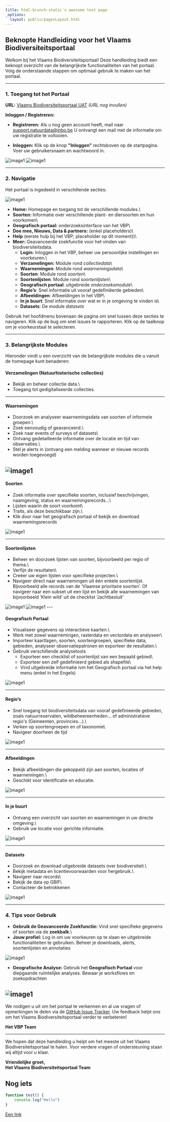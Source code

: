 ```yaml
---
title: html-brunch-static's awesome test page
_options:
  layout: public/pagesLayout.html
---
```


## Beknopte Handleiding voor het Vlaams Biodiversiteitsportaal

Welkom bij het Vlaams Biodiversiteitsportaal! Deze handleiding biedt een beknopt overzicht van de belangrijkste functionaliteiten van het portaal. Volg de onderstaande stappen om optimaal gebruik te maken van het portaal.

------------------------------------------------------------------------

### 1. Toegang tot het Portaal

**URL:** [Vlaams Biodiversiteitsportaal UAT](#) *(URL nog invullen)*

**Inloggen / Registreren:**

-   **Registreren:** Als u nog geen account heeft, mail naar [support.natuurdata\@inbo.be](mailto:support@natuurdata.inbo.be) U ontvangt een mail met de informatie om uw registratie te voltooien.

-   **Inloggen:** Klik op de knop **"Inloggen"** rechtsboven op de startpagina. Voer uw gebruikersnaam en wachtwoord in.

![image1](/images/Afbeelding1.png) ![image1](/images/Afbeelding2.png)


<!---
<p align="center">
  <img src="https://github.com/inbo/vlaams-biodiversiteitsportaal/blob/branding-homepage/branding/app/assets/images/Afbeelding1.png?raw=true" />
  <img src="https://github.com/inbo/vlaams-biodiversiteitsportaal/blob/branding-homepage/branding/app/assets/images/Afbeelding2.png?raw=true" />
</p>


<p align="left">
  <img src="/images/Afbeelding1.png" />
  <img src="/images/Afbeelding2.png" />
</p>

-->


------------------------------------------------------------------------

### 2. Navigatie

Het portaal is ingedeeld in verschillende secties:

![image1](/images/Afbeelding3.png)

-   **Home:** Homepage en toegang tot de verschillende modules.\
-   **Soorten:** Informatie over verschillende plant- en diersoorten en hun voorkomen\
-   **Geografisch portaal:** onderzoeksinterface van het VBP\
-   **Doe mee, Nieuws, Data & partners:** (enkel placeholders)\
-   **Help** (eerste hulp bij het VBP; placeholder op dit moment))\
-   **Meer:** Geavanceerde zoekfunctie voor het vinden van biodiversiteitsdata.
    -   **Login:** Inloggen in het VBP, beheer uw persoonlijke instellingen en voorkeuren.\
    -   **Verzamelingen:** Module rond *collectiedata*\
    -   **Waarnemingen**: Module rond *waarnemingsdata*\
    -   **Soorten**: Module rond *soorten*\
    -   **Soortenlijsten**: Module rond *soortenlijsten*\
    -   **Geografisch portaal**: uitgebreide *onderzoeksmodule*\
    -   **Regio’s**: Snel informatie uit vooraf gedefiniëerde gebieden\
    -   **Afbeeldingen**: Afbeeldingen in het VBP\
    -   **In je buurt**: Snel informatie over wat er in je omgeving te vinden is\
    -   **Datasets**: De module *datasets*

Gebruik het hoofdmenu bovenaan de pagina om snel tussen deze secties te navigeren. Klik op de bug om snel issues te rapporteren. Klik op de taalknop om je voorkeurstaal te selecteren.

------------------------------------------------------------------------

### 3. **Belangrijkste Modules**

Hieronder vindt u een overzicht van de belangrijkste modules die u vanuit de homepage kunt benaderen:

#### **Verzamelingen (Natuurhistorische collecties)**

-   Bekijk en beheer collectie data.\
-   Toegang tot gedigitaliseerde collecties.

------------------------------------------------------------------------

#### **Waarnemingen**

-   Doorzoek en analyseer waarnemingsdata van soorten of informele groepen.\
-   Zoek eenvoudig of geavanceerd.\
-   Zoek naar events of surveys of datasets\
-   Ontvang gedetailleerde informatie over de locatie en tijd van observaties.\
-   Stel je alerts in (ontvang een melding wanneer er nieuwe records worden toegevoegd)

## ![image1](/images/Afbeelding4.png)

#### **Soorten**

-   Zoek informatie over specifieke soorten, inclusief beschrijvingen, naamgeving, status en waarnemingsrecords...\
-   Lijsten waarin de soort voorkomt\
-   Traits, als deze beschikbaar zijn.\
-   Klik door naar het geografisch portaal of bekijk en download waarnemingsrecords

![image1](/images/Afbeelding5.png)

------------------------------------------------------------------------

#### **Soortenlijsten**

-   Beheer en doorzoek lijsten van soorten, bijvoorbeeld per regio of thema.\
-   Verfijn de resultaten\
-   Creëer uw eigen lijsten voor specifieke projecten.\
-   Navigeer direct naar waarnemingen uit één enkele soortenlijst. Bijvoorbeeld alle records van de ‘Vlaamse prioritaire soorten’. Of navigeer naar een subset uit een lijst en bekijk alle waarnemingen van bijvoorbeeld ‘Klein wild’ uit de checklist ‘Jachtbesluit’

![image1](/images/Afbeelding6.png) ![image1](/images/Afbeelding7.png) ---

#### **Geografisch Portaal**

-   Visualiseer gegevens op interactieve kaarten.\
-   Werk met zowel waarnemingen, rasterdata en vectordata en analyseer\
-   Importeer kaartlagen, soorten, soortengroepen, specifieke data, gebieden, analyseer observatiepatronen en exporteer de resultaten.\
-   Gebruik verschillende analysetools
    -   Exporteer een checklist of soortenlijst van een bepaald gebied\
    -   Exporteer een zelf gedefinieerd gebied als shapefile\
    -   Vind uitgebreide informatie ivm het Geografisch portaal via het help menu (enkel in het Engels)

![image1](/images/Afbeelding8.png)

------------------------------------------------------------------------

#### **Regio’s**

-   Snel toegang tot biodiversiteitsdata van vooraf gedefinieerde gebieden, zoals natuurreservaten, wildbeheereenheden… of administratieve regio's (Gemeenten, provincies…).\
-   Verken op soortengroepen en of taxonomie\
-   Navigeer doorheen de tijd

![image1](/images/Afbeelding9.png)

------------------------------------------------------------------------

#### **Afbeeldingen**

-   Bekijk afbeeldingen die gekoppeld zijn aan soorten, locaties of waarnemingen.\
-   Geschikt voor identificatie en educatie.

![image1](/images/Afbeelding10.png)

------------------------------------------------------------------------

#### **In je buurt**

-   Ontvang een overzicht van soorten en waarnemingen in uw directe omgeving.\
-   Gebruik uw locatie voor gerichte informatie.

![image1](/images/Afbeelding11.png)

------------------------------------------------------------------------

#### **Datasets**

-   Doorzoek en download uitgebreide datasets over biodiversiteit.\
-   Bekijk metadata en licentievoorwaarden voor hergebruik.\
-   Navigeer naar records\
-   Bekijk de data op GBIF\
-   Contacteer de betrokkenen

![image1](/images/Afbeelding12.png)

------------------------------------------------------------------------

### 4. **Tips voor Gebruik**

-   **Gebruik de Geavanceerde Zoekfunctie:** Vind snel specifieke gegevens of soorten via de **zoekbalk**.\
-   **Jouw profiel:** Log in om uw voorkeuren op te slaan en uitgebreide functionaliteiten te gebruiken. Beheer je downloads, alerts, soortenlijsten en annotaties

![image1](/images/Afbeelding13.png)

-   **Geografische Analyse:** Gebruik het **Geografisch Portaal** voor diepgaande ruimtelijke analyses. Bewaar je worksflows en zoekopdrachten

## ![image1](/images/Afbeelding14.png)

We nodigen u uit om het portaal te verkennen en al uw vragen of opmerkingen te delen via de [GitHub Issue Tracker](https://github.com/inbo/vlaams-biodiversiteitsportaal/issues). Uw feedback helpt ons om het Vlaams Biodiversiteitsportaal verder te verbeteren!

**Het VBP Team**

------------------------------------------------------------------------

We hopen dat deze handleiding u helpt om het meeste uit het Vlaams Biodiversiteitsportaal te halen. Voor verdere vragen of ondersteuning staan wij altijd voor u klaar.

**Vriendelijke groet,**\
**Het Vlaams Biodiversiteitsportaal Team**

### 

## Nog iets

``` javascript
function test() {
    console.log("Hello")
}
```

[Een link](https://natuurdata.dev.inbo.be)
